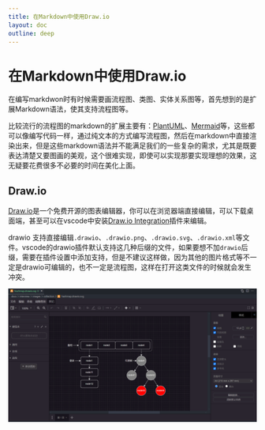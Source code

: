 ```yaml
---
title: 在Markdown中使用Draw.io
layout: doc
outline: deep
---
```


# 在Markdown中使用Draw.io

在编写markdwon时有时候需要画流程图、类图、实体关系图等，首先想到的是扩展Markdown语法，使其支持流程图等。

比较流行的流程图的markdown的扩展主要有：[PlantUML](https://plantuml.com)、[Mermaid](https://mermaid.js.org)等，这些都可以像编写代码一样，通过纯文本的方式编写流程图，然后在markdown中直接渲染出来，但是这些markdown语法并不能满足我们的一些复杂的需求，尤其是既要表达清楚又要图画的美观，这个很难实现，即使可以实现那要实现理想的效果，这无疑要花费很多不必要的时间在美化上面。

## Draw.io

[Draw.io](https://www.drawio.com/)是一个免费开源的图表编辑器，你可以在浏览器端直接编辑，可以下载桌面端，甚至可以在vscode中安装[Draw.io Integration](https://marketplace.visualstudio.com/items?itemName=hediet.vscode-drawio)插件来编辑。

drawio 支持直接编辑`.drawio`、`.drawio.png`、`.drawio.svg`、`.drawio.xml`等文件。vscode的drawio插件默认支持这几种后缀的文件，如果要想不加`drawio`后缀，需要在插件设置中添加支持，但是不建议这样做，因为其他的图片格式等不一定是drawio可编辑的，也不一定是流程图，这样在打开这类文件的时候就会发生冲突。

![vscode-drawio](images/drawio/image.png)
